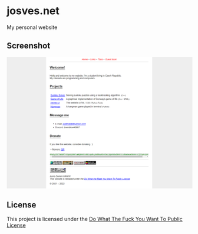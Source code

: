 # josves.net

My personal website

## Screenshot

![Website](screenshot.png)

## License

This project is licensed under the [Do What The Fuck You Want To Public License](http://www.wtfpl.net)
